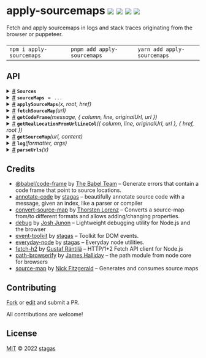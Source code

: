 <h1>
apply-sourcemaps <a href="https://npmjs.org/package/apply-sourcemaps"><img src="https://img.shields.io/badge/npm-v1.1.1-F00.svg?colorA=000"/></a> <a href="src"><img src="https://img.shields.io/badge/loc-238-FFF.svg?colorA=000"/></a> <a href="https://cdn.jsdelivr.net/npm/apply-sourcemaps@1.1.1/dist/apply-sourcemaps.min.js"><img src="https://img.shields.io/badge/brotli-85K-333.svg?colorA=000"/></a> <a href="LICENSE"><img src="https://img.shields.io/badge/license-MIT-F0B.svg?colorA=000"/></a>
</h1>

<p></p>

Fetch and apply sourcemaps in logs and stack traces originating from the browser or puppeteer.

<h4>
<table><tr><td title="Triple click to select and copy paste">
<code>npm i apply-sourcemaps </code>
</td><td title="Triple click to select and copy paste">
<code>pnpm add apply-sourcemaps </code>
</td><td title="Triple click to select and copy paste">
<code>yarn add apply-sourcemaps</code>
</td></tr></table>
</h4>

## API

<p>  <details id="Sources$11" title="Interface" ><summary><span><a href="#Sources$11">#</a></span>  <code><strong>Sources</strong></code>    </summary>  <a href="src/fetch-source-map.ts#L11">src/fetch-source-map.ts#L11</a>  <ul>        <p>  <details id="source$12" title="Property" ><summary><span><a href="#source$12">#</a></span>  <code><strong>source</strong></code>    </summary>  <a href="src/fetch-source-map.ts#L12">src/fetch-source-map.ts#L12</a>  <ul><p>string</p>        </ul></details><details id="sourceMap$13" title="Property" ><summary><span><a href="#sourceMap$13">#</a></span>  <code><strong>sourceMap</strong></code>    </summary>  <a href="src/fetch-source-map.ts#L13">src/fetch-source-map.ts#L13</a>  <ul><p>{<p>  <details id="sourcemap$15" title="Property" ><summary><span><a href="#sourcemap$15">#</a></span>  <code><strong>sourcemap</strong></code>    </summary>  <a href="src/fetch-source-map.ts#L14">src/fetch-source-map.ts#L14</a>  <ul><p>undefined | <span>RawSourceMap</span></p>        </ul></details></p>}</p>        </ul></details></p></ul></details><details id="sourceMaps$10" title="Variable" ><summary><span><a href="#sourceMaps$10">#</a></span>  <code><strong>sourceMaps</strong></code>  <span><span>&nbsp;=&nbsp;</span>  <code>...</code></span>  </summary>  <a href="src/fetch-source-map.ts#L9">src/fetch-source-map.ts#L9</a>  <ul><p><span>Map</span>&lt;string, <span>Promise</span>&lt;undefined | <a href="#Sources$11">Sources</a>&gt;&gt;</p>        </ul></details><details id="applySourceMaps$5" title="Function" ><summary><span><a href="#applySourceMaps$5">#</a></span>  <code><strong>applySourceMaps</strong></code><em>(x, root, href)</em>    </summary>  <a href="src/apply-sourcemaps.ts#L14">src/apply-sourcemaps.ts#L14</a>  <ul>    <p>    <details id="x$7" title="Parameter" ><summary><span><a href="#x$7">#</a></span>  <code><strong>x</strong></code>    </summary>    <ul><p>string</p>        </ul></details><details id="root$8" title="Parameter" ><summary><span><a href="#root$8">#</a></span>  <code><strong>root</strong></code>  <span><span>&nbsp;=&nbsp;</span>  <code>...</code></span>  </summary>    <ul><p>string</p>        </ul></details><details id="href$9" title="Parameter" ><summary><span><a href="#href$9">#</a></span>  <code><strong>href</strong></code>    </summary>    <ul><p>string</p>        </ul></details>  <p><strong>applySourceMaps</strong><em>(x, root, href)</em>  &nbsp;=&gt;  <ul><span>Promise</span>&lt;string&gt;</ul></p></p>    </ul></details><details id="fetchSourceMap$16" title="Function" ><summary><span><a href="#fetchSourceMap$16">#</a></span>  <code><strong>fetchSourceMap</strong></code><em>(url)</em>    </summary>  <a href="src/fetch-source-map.ts#L22">src/fetch-source-map.ts#L22</a>  <ul>    <p>    <details id="url$18" title="Parameter" ><summary><span><a href="#url$18">#</a></span>  <code><strong>url</strong></code>    </summary>    <ul><p>string</p>        </ul></details>  <p><strong>fetchSourceMap</strong><em>(url)</em>  &nbsp;=&gt;  <ul><span>Promise</span>&lt;undefined | <a href="#Sources$11">Sources</a>&gt;</ul></p></p>    </ul></details><details id="getCodeFrame$19" title="Function" ><summary><span><a href="#getCodeFrame$19">#</a></span>  <code><strong>getCodeFrame</strong></code><em>(message, { column, line, originalUrl, url })</em>    </summary>  <a href="src/get-code-frame.ts#L4">src/get-code-frame.ts#L4</a>  <ul>    <p>    <details id="message$21" title="Parameter" ><summary><span><a href="#message$21">#</a></span>  <code><strong>message</strong></code>    </summary>    <ul><p>string</p>        </ul></details>{<p>  <details id="column$27" title="Property" ><summary><span><a href="#column$27">#</a></span>  <code><strong>column</strong></code>    </summary>  <a href="src/get-code-frame.ts#L6">src/get-code-frame.ts#L6</a>  <ul><p>string | number</p>        </ul></details><details id="line$26" title="Property" ><summary><span><a href="#line$26">#</a></span>  <code><strong>line</strong></code>    </summary>  <a href="src/get-code-frame.ts#L6">src/get-code-frame.ts#L6</a>  <ul><p>string | number</p>        </ul></details><details id="originalUrl$24" title="Property" ><summary><span><a href="#originalUrl$24">#</a></span>  <code><strong>originalUrl</strong></code>    </summary>  <a href="src/get-code-frame.ts#L6">src/get-code-frame.ts#L6</a>  <ul><p>string</p>        </ul></details><details id="url$25" title="Property" ><summary><span><a href="#url$25">#</a></span>  <code><strong>url</strong></code>    </summary>  <a href="src/get-code-frame.ts#L6">src/get-code-frame.ts#L6</a>  <ul><p>string</p>        </ul></details></p>}  <p><strong>getCodeFrame</strong><em>(message, { column, line, originalUrl, url })</em>  &nbsp;=&gt;  <ul><span>Promise</span>&lt;undefined | string&gt;</ul></p></p>    </ul></details><details id="getRealLocationFromUrlLineCol$28" title="Function" ><summary><span><a href="#getRealLocationFromUrlLineCol$28">#</a></span>  <code><strong>getRealLocationFromUrlLineCol</strong></code><em>({ column, line, originalUrl, url }, { href, root })</em>    </summary>  <a href="src/get-real-location-from-line-col.ts#L6">src/get-real-location-from-line-col.ts#L6</a>  <ul>    <p>    {<p>  <details id="column$35" title="Property" ><summary><span><a href="#column$35">#</a></span>  <code><strong>column</strong></code>    </summary>  <a href="src/get-real-location-from-line-col.ts#L11">src/get-real-location-from-line-col.ts#L11</a>  <ul><p>string | number</p>        </ul></details><details id="line$34" title="Property" ><summary><span><a href="#line$34">#</a></span>  <code><strong>line</strong></code>    </summary>  <a href="src/get-real-location-from-line-col.ts#L10">src/get-real-location-from-line-col.ts#L10</a>  <ul><p>string | number</p>        </ul></details><details id="originalUrl$32" title="Property" ><summary><span><a href="#originalUrl$32">#</a></span>  <code><strong>originalUrl</strong></code>    </summary>  <a href="src/get-real-location-from-line-col.ts#L8">src/get-real-location-from-line-col.ts#L8</a>  <ul><p>string</p>        </ul></details><details id="url$33" title="Property" ><summary><span><a href="#url$33">#</a></span>  <code><strong>url</strong></code>    </summary>  <a href="src/get-real-location-from-line-col.ts#L9">src/get-real-location-from-line-col.ts#L9</a>  <ul><p>string</p>        </ul></details></p>}{<p>  <details id="href$39" title="Property" ><summary><span><a href="#href$39">#</a></span>  <code><strong>href</strong></code>    </summary>  <a href="src/get-real-location-from-line-col.ts#L13">src/get-real-location-from-line-col.ts#L13</a>  <ul><p>string</p>        </ul></details><details id="root$38" title="Property" ><summary><span><a href="#root$38">#</a></span>  <code><strong>root</strong></code>    </summary>  <a href="src/get-real-location-from-line-col.ts#L13">src/get-real-location-from-line-col.ts#L13</a>  <ul><p>string</p>        </ul></details></p>}  <p><strong>getRealLocationFromUrlLineCol</strong><em>({ column, line, originalUrl, url }, { href, root })</em>  &nbsp;=&gt;  <ul><span>Promise</span>&lt;undefined | {<p>  <details id="column$44" title="Property" ><summary><span><a href="#column$44">#</a></span>  <code><strong>column</strong></code>    </summary>  <a href="src/get-real-location-from-line-col.ts#L27">src/get-real-location-from-line-col.ts#L27</a>  <ul><p>number</p>        </ul></details><details id="line$43" title="Property" ><summary><span><a href="#line$43">#</a></span>  <code><strong>line</strong></code>    </summary>  <a href="src/get-real-location-from-line-col.ts#L26">src/get-real-location-from-line-col.ts#L26</a>  <ul><p>number</p>        </ul></details><details id="originalUrl$41" title="Property" ><summary><span><a href="#originalUrl$41">#</a></span>  <code><strong>originalUrl</strong></code>    </summary>  <a href="src/get-real-location-from-line-col.ts#L24">src/get-real-location-from-line-col.ts#L24</a>  <ul><p>string</p>        </ul></details><details id="url$42" title="Property" ><summary><span><a href="#url$42">#</a></span>  <code><strong>url</strong></code>  <span><span>&nbsp;=&nbsp;</span>  <code>...</code></span>  </summary>  <a href="src/get-real-location-from-line-col.ts#L25">src/get-real-location-from-line-col.ts#L25</a>  <ul><p>string</p>        </ul></details></p>}&gt;</ul></p></p>    </ul></details><details id="getSourceMap$45" title="Function" ><summary><span><a href="#getSourceMap$45">#</a></span>  <code><strong>getSourceMap</strong></code><em>(url, content)</em>    </summary>  <a href="src/get-source-map.ts#L8">src/get-source-map.ts#L8</a>  <ul>    <p>    <details id="url$47" title="Parameter" ><summary><span><a href="#url$47">#</a></span>  <code><strong>url</strong></code>    </summary>    <ul><p>string</p>        </ul></details><details id="content$48" title="Parameter" ><summary><span><a href="#content$48">#</a></span>  <code><strong>content</strong></code>    </summary>    <ul><p>string</p>        </ul></details>  <p><strong>getSourceMap</strong><em>(url, content)</em>  &nbsp;=&gt;  <ul><span>Promise</span>&lt;undefined | <span>RawSourceMap</span>&gt;</ul></p></p>    </ul></details><details id="log$1" title="Function" ><summary><span><a href="#log$1">#</a></span>  <code><strong>log</strong></code><em>(formatter, args)</em>    </summary>  <a href="src/apply-sourcemaps.ts#L5">src/apply-sourcemaps.ts#L5</a>  <ul>    <p>    <details id="formatter$3" title="Parameter" ><summary><span><a href="#formatter$3">#</a></span>  <code><strong>formatter</strong></code>    </summary>    <ul><p>any</p>        </ul></details><details id="args$4" title="Parameter" ><summary><span><a href="#args$4">#</a></span>  <code><strong>args</strong></code>    </summary>    <ul><p>any  []</p>        </ul></details>  <p><strong>log</strong><em>(formatter, args)</em>  &nbsp;=&gt;  <ul>void</ul></p></p>    </ul></details><details id="parseUrls$49" title="Function" ><summary><span><a href="#parseUrls$49">#</a></span>  <code><strong>parseUrls</strong></code><em>(x)</em>    </summary>  <a href="src/parse-urls.ts#L5">src/parse-urls.ts#L5</a>  <ul>    <p>    <details id="x$51" title="Parameter" ><summary><span><a href="#x$51">#</a></span>  <code><strong>x</strong></code>    </summary>    <ul><p>string</p>        </ul></details>  <p><strong>parseUrls</strong><em>(x)</em>  &nbsp;=&gt;  <ul>{<p>  <details id="column$56" title="Property" ><summary><span><a href="#column$56">#</a></span>  <code><strong>column</strong></code>    </summary>  <a href="src/parse-urls.ts#L14">src/parse-urls.ts#L14</a>  <ul><p>string</p>        </ul></details><details id="line$55" title="Property" ><summary><span><a href="#line$55">#</a></span>  <code><strong>line</strong></code>    </summary>  <a href="src/parse-urls.ts#L13">src/parse-urls.ts#L13</a>  <ul><p>string</p>        </ul></details><details id="originalUrl$53" title="Property" ><summary><span><a href="#originalUrl$53">#</a></span>  <code><strong>originalUrl</strong></code>    </summary>  <a href="src/parse-urls.ts#L11">src/parse-urls.ts#L11</a>  <ul><p>string</p>        </ul></details><details id="url$54" title="Property" ><summary><span><a href="#url$54">#</a></span>  <code><strong>url</strong></code>  <span><span>&nbsp;=&nbsp;</span>  <code>...</code></span>  </summary>  <a href="src/parse-urls.ts#L12">src/parse-urls.ts#L12</a>  <ul><p>string</p>        </ul></details></p>}  []</ul></p></p>    </ul></details></p>

## Credits

- [@babel/code-frame](https://npmjs.org/package/@babel/code-frame) by [The Babel Team](https://babel.dev/team) &ndash; Generate errors that contain a code frame that point to source locations.
- [annotate-code](https://npmjs.org/package/annotate-code) by [stagas](https://github.com/stagas) &ndash; beautifully annotate source code with a message, given an index, like a parser or compiler
- [convert-source-map](https://npmjs.org/package/convert-source-map) by [Thorsten Lorenz](http://thlorenz.com) &ndash; Converts a source-map from/to different formats and allows adding/changing properties.
- [debug](https://npmjs.org/package/debug) by [Josh Junon](https://github.com/debug-js) &ndash; Lightweight debugging utility for Node.js and the browser
- [event-toolkit](https://npmjs.org/package/event-toolkit) by [stagas](https://github.com/stagas) &ndash; Toolkit for DOM events.
- [everyday-node](https://npmjs.org/package/everyday-node) by [stagas](https://github.com/stagas) &ndash; Everyday node utilities.
- [fetch-h2](https://npmjs.org/package/fetch-h2) by [Gustaf Räntilä](https://github.com/grantila) &ndash; HTTP/1+2 Fetch API client for Node.js
- [path-browserify](https://npmjs.org/package/path-browserify) by [James Halliday](http://substack.net) &ndash; the path module from node core for browsers
- [source-map](https://npmjs.org/package/source-map) by [Nick Fitzgerald](https://github.com/mozilla) &ndash; Generates and consumes source maps

## Contributing

[Fork](https://github.com/stagas/apply-sourcemaps/fork) or [edit](https://github.dev/stagas/apply-sourcemaps) and submit a PR.

All contributions are welcome!

## License

<a href="LICENSE">MIT</a> &copy; 2022 [stagas](https://github.com/stagas)
